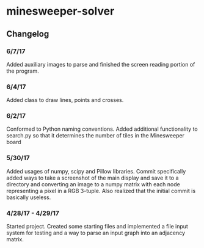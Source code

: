 # minesweeper-solver

## Changelog
### 6/7/17
Added auxiliary images to parse and finished the screen reading portion of the program.

### 6/4/17
Added class to draw lines, points and crosses.

### 6/2/17
Conformed to Python naming conventions. Added additional functionality to search.py so that it determines the number of tiles in the Minesweeper board

### 5/30/17
Added usages of numpy, scipy and Pillow libraries. Commit specifically added ways to take a screenshot of the main display and save it to a directory and converting an image to a numpy matrix with each node representing a pixel in a RGB 3-tuple. Also realized that the initial commit is basically useless.

### 4/28/17 - 4/29/17
Started project. Created some starting files and implemented a file input system for testing and a way to parse an input graph into an adjacency matrix.
